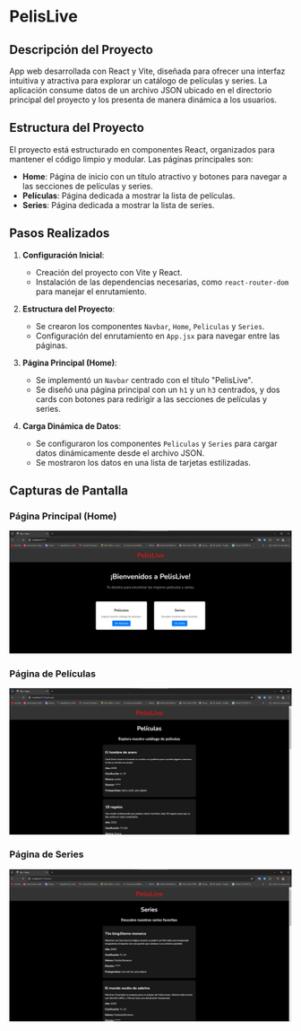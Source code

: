 # PelisLive

## Descripción del Proyecto
App web desarrollada con React y Vite, diseñada para ofrecer una interfaz intuitiva y atractiva para explorar un catálogo de películas y series. La aplicación consume datos de un archivo JSON ubicado en el directorio principal del proyecto y los presenta de manera dinámica a los usuarios.

## Estructura del Proyecto
El proyecto está estructurado en componentes React, organizados para mantener el código limpio y modular. Las páginas principales son:

- **Home**: Página de inicio con un título atractivo y botones para navegar a las secciones de películas y series.
- **Películas**: Página dedicada a mostrar la lista de películas.
- **Series**: Página dedicada a mostrar la lista de series.

## Pasos Realizados

1. **Configuración Inicial**:
   - Creación del proyecto con Vite y React.
   - Instalación de las dependencias necesarias, como `react-router-dom` para manejar el enrutamiento.

2. **Estructura del Proyecto**:
   - Se crearon los componentes `Navbar`, `Home`, `Peliculas` y `Series`.
   - Configuración del enrutamiento en `App.jsx` para navegar entre las páginas.

3. **Página Principal (Home)**:
   - Se implementó un `Navbar` centrado con el título "PelisLive".
   - Se diseñó una página principal con un `h1` y un `h3` centrados, y dos cards con botones para redirigir a las secciones de películas y series.

4. **Carga Dinámica de Datos**:
   - Se configuraron los componentes `Peliculas` y `Series` para cargar datos dinámicamente desde el archivo JSON.
   - Se mostraron los datos en una lista de tarjetas estilizadas.

## Capturas de Pantalla

### Página Principal (Home)
![Página Principal](images/home.jpg)

### Página de Películas
![Página de Películas](images/peliculas.jpg)

### Página de Series
![Página de Series](images/series.jpg)

